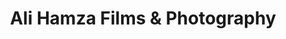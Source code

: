 ---
title: "Ali Hamza Films & Photography"
url: /karachi/ali-hamza-films-und-photography/
shop: Foto
---